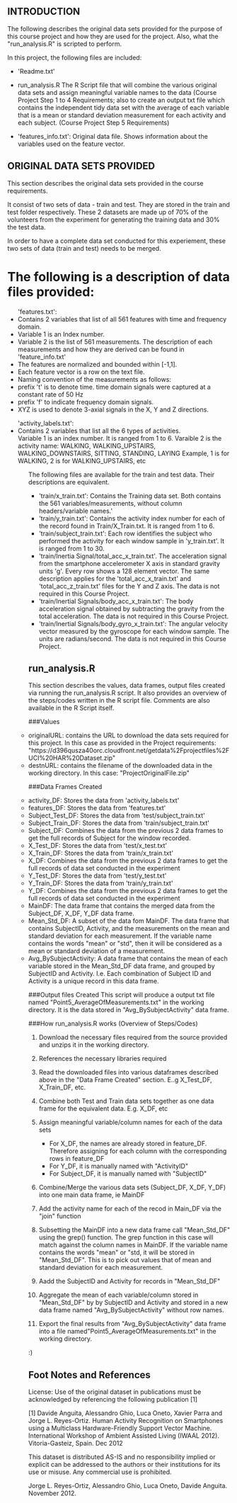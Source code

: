 
## INTRODUCTION

The following describes the original data sets provided for the purpose of this course project and how they are used for the project. Also, what the "run_analysis.R" is scripted to perform.


In this project, the following files are included:

* 'Readme.txt'

* run_analysis.R
The R Script file that will combine the various original data sets and assign meaningful variable names to the data (Course Project Step 1 to 4 Requirements;
 also to create an output txt file which contains the independent tidy data set with the average of each variable that is a mean or standard deviation measurement for each activity and each subject. (Course Project Step 5 Requirements)

* 'features_info.txt': Original data file.
Shows information about the variables used on the feature vector.


## ORIGINAL DATA SETS PROVIDED

This section describes the original data sets provided in the course requirements.

It consist of two sets of data - train and test. They are stored in the train and test folder respectively. These 2 datasets are made up of 70% of the volunteers from the experiment for generating the training data and 30% the test data. 

In order to have a complete data set conducted for this experiement, these two sets of data (train and test) needs to be merged.



The following is a description of data files provided:
======================================

<ul> 'features.txt': 
<li> Contains 2 variables that list of all 561 features with time and frequency domain. </li>
<li> Variable 1 is an Index number.</li>
<li> Variable 2 is the list of 561 measurements. The description of each measurements and how they are derived can be found in 'feature_info.txt'</li>
<li> The features are normalized and bounded within [-1,1].</li>
<li>Each feature vector is a row on the text file.</li>
<li>Naming convention of the measurements as follows:
	<li> prefix 't' is to denote time. time domain signals were captured at a constant rate of 50 Hz</li>
	<li> prefix 'f' to indicate frequency domain signals. </li>
	<li> XYZ is used to denote 3-axial signals in the X, Y and Z directions.</li>
</li>
</ul>

<ul>
'activity_labels.txt': 
<li>Contains 2 variables that list all the 6 types of activities. </li>
</li>Variable 1 is an index number. It is ranged from 1 to 6. </li>
</li>Varaible 2 is the activity name: WALKING, WALKING_UPSTAIRS, WALKING_DOWNSTAIRS, SITTING, STANDING, LAYING </li>
</li>Example, 1 is for WALKING, 2 is for WALKING_UPSTAIRS, etc </li>
<ul>


The following files are available for the train and test data. Their descriptions are equivalent. 
<ul>
<li>'train/x_train.txt': Contains the Training data set. Both contains the 561 variables/measurements, without column headers/variable names.'</li>

<li>'train/y_train.txt': Contains the activity index number for each of the record found in Train/X_Train.txt. It is ranged from 1 to 6. </li>

<li>'train/subject_train.txt': Each row identifies the subject who performed the activity for each window sample in 'y_train.txt'. It is ranged from 1 to 30. </li>


<li> 'train/Inertia Signal/total_acc_x_train.txt'.
The acceleration signal from the smartphone accelerometer X axis in standard gravity units 'g'. Every row shows a 128 element vector. The same description applies for the 'total_acc_x_train.txt' and 'total_acc_z_train.txt' files for the Y and Z axis. The data is not required in this Course Project. </li>

<li>'train/Inertial Signals/body_acc_x_train.txt': 
The body acceleration signal obtained by subtracting the gravity from the total acceleration. The data is not required in this Course Project. </li>

<li>'train/Inertial Signals/body_gyro_x_train.txt':
The angular velocity vector measured by the gyroscope for each window sample. The units are radians/second. The data is not required in this Course Project. </li>

</ul>


## run_analysis.R

This section describes the values, data frames, output files created via running the run_analysis.R script. It also provides an overview of the steps/codes written in the R script file. Comments are also available in the R Script itself.

###Values

<li> originalURL: contains the URL to download the data sets required for this project.
In this case as provided in the Project requirements: "https://d396qusza40orc.cloudfront.net/getdata%2Fprojectfiles%2FUCI%20HAR%20Dataset.zip" </li>


<li>destnURL: contains the filename of the downloaded data in the working directory. In this case: "ProjectOriginalFile.zip"</li>

###Data Frames Created

<li>activity_DF: Stores the data from 'activity_labels.txt'</li>
<li>features_DF: Stores the data from 'features.txt'</li>

<li>Subject_Test_DF: Stores the data from 'test/subject_train.txt'</li>
<li>Subject_Train_DF: Stores the data from 'train/subject_train.txt'</li>
<li>Subject_DF: Combines the data from the previous 2 data frames to get the full records of Subject for the window recorded.</li>

<li>X_Test_DF: Stores the data from 'test/x_test.txt'</li>
<li>X_Train_DF: Stores the data from 'train/x_train.txt'</li>
<li>X_DF: Combines the data from the previous 2 data frames to get the full records of data set conducted in the experiment</li>

<li>Y_Test_DF: Stores the data from 'test/y_test.txt'</li>
<li>Y_Train_DF: Stores the data from 'train/y_train.txt'</li>
<li>Y_DF: Combines the data from the previous 2 data frames to get the full records of data set conducted in the experiment</li>

<li>MainDF: The data frame that contains the merged data from the Subject_DF, X_DF, Y_DF data frame.</li>

<li>Mean_Std_DF: A subset of the data fom MainDF. The data frame that contains SubjectID, Activity, and the measurements on the mean and standard deviation for each measurement. If the variable name contains the words "mean" or "std", then it will be considered as a mean or standard deviation of a measurement.</li>

<li>Avg_BySubjectActivity: A data frame that contains the mean of each variable stored in the Mean_Std_DF data frame, and grouped by SubjectID and Activity. I.e. Each combination of Subject ID and Activity is a unique record in this data frame.</li>

###Output files Created
This script will produce a output txt file named "Point5_AverageOfMeasurements.txt" in the working directory. It is the data stored in "Avg_BySubjectActivity" data frame.


###How run_analysis.R works (Overview of Steps/Codes) 

1) Download the necessary files required from the source provided and unzips it in the working directory.

2) References the necessary libraries required

3) Read the downloaded files into various dataframes described above in the "Data Frame Created" section. E..g X_Test_DF, X_Train_DF, etc. 

4) Combine both Test and Train data sets together as one data frame for the equivalent data. E.g. X_DF, etc

5) Assign meaningful variable/column names for each of the data sets
	- For X_DF, the names are already stored in feature_DF. Therefore assigning for each column with the corresponding rows in feature_DF
	- For Y_DF, it is manually named with "ActivityID"
	- For Subject_DF, it is manually named with "SubjectID"

6) Combine/Merge the various data sets (Subject_DF, X_DF, Y_DF) into one main data frame, ie MainDF

7) Add the activity name for each of the recod in Main_DF via the "join" function

8) Subsetting the MainDF into a new data frame call "Mean_Std_DF" using the grep() function. The grep function in this case will match against the column names in MainDF. If the variable name contains the words "mean" or "std, it will be stored in  "Mean_Std_DF". This is to pick out values that of mean and standard deviation for each measurement.

9) Aadd the SubjectID and Activity for records in "Mean_Std_DF" 


10) Aggregate the mean of each variable/column stored in "Mean_Std_DF" by by SubjectID and Activity and stored in a new data frame named "Avg_BySubjectActivity" without row names.

11) Export the final results from "Avg_BySubjectActivity" data frame into a file named"Point5_AverageOfMeasurements.txt" in the working directory.

:)


## Foot Notes and References

License:
Use of the original dataset in publications must be acknowledged by referencing the following publication [1] 

[1] Davide Anguita, Alessandro Ghio, Luca Oneto, Xavier Parra and Jorge L. Reyes-Ortiz. Human Activity Recognition on Smartphones using a Multiclass Hardware-Friendly Support Vector Machine. International Workshop of Ambient Assisted Living (IWAAL 2012). Vitoria-Gasteiz, Spain. Dec 2012

This dataset is distributed AS-IS and no responsibility implied or explicit can be addressed to the authors or their institutions for its use or misuse. Any commercial use is prohibited.

Jorge L. Reyes-Ortiz, Alessandro Ghio, Luca Oneto, Davide Anguita. November 2012.

